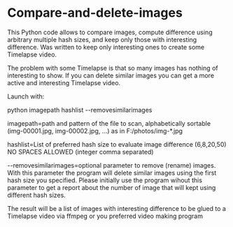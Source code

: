 # Compare-and-delete-images
This Python code allows to compare images, compute difference using arbitrary multiple hash sizes, and keep only those with interesting difference. 
Was written to keep only interesting ones to create some Timelapse video.<p>
The problem with some Timelapse is that so many images has nothing of interesting to show. If you can delete similar images you can get a more active and interesting Timelapse video.<p>

Launch with: <p>
python imagepath hashlist --removesimilarimages<p>
imagepath=path and pattern of the file to scan, alphabetically sortable (img-00001.jpg, img-00002.jpg, ...) as in F:/photos/img-*.jpg<p>
hashlist=List of preferred hash size to evaluate image difference (6,8,20,50) NO SPACES ALLOWED  (integer comma separated)<p>
--removesimilarimages=optional parameter to remove (rename) images. With this parameter the program will delete similar images using the first hash size you specified. Please initially use the program wihout this parameter to get a report about the number of image that will kept using different hash sizes. <p><p>

The result will be a list of images with interesting difference to be glued to a Timelapse video via ffmpeg or you preferred video making program
